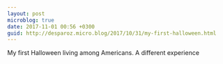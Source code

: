 ```yaml
---
layout: post
microblog: true
date: 2017-11-01 00:56 +0300
guid: http://desparoz.micro.blog/2017/10/31/my-first-halloween.html
---
```

My first Halloween living among Americans. A different experience
